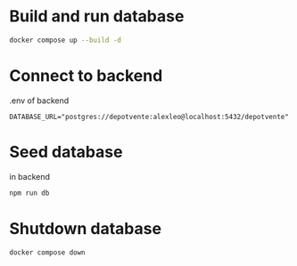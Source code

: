 # Build and run database

```bash
docker compose up --build -d
```

# Connect to backend

.env of backend
```
DATABASE_URL="postgres://depotvente:alexleo@localhost:5432/depotvente"
```

# Seed database

in backend
```bash
npm run db
```

# Shutdown database

```bash
docker compose down
```
